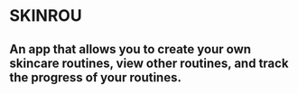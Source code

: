 # SKINROU
## An app that allows you to create your own skincare routines, view other routines, and track the progress of your routines.
